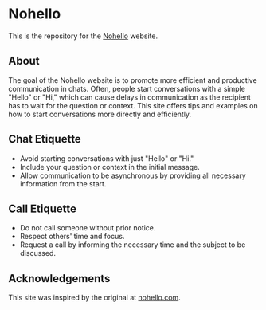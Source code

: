 # Nohello

This is the repository for the [Nohello](https://jamacio.github.io/nohello/) website.

## About

The goal of the Nohello website is to promote more efficient and productive communication in chats. Often, people start conversations with a simple "Hello" or "Hi," which can cause delays in communication as the recipient has to wait for the question or context. This site offers tips and examples on how to start conversations more directly and efficiently.

## Chat Etiquette

- Avoid starting conversations with just "Hello" or "Hi."
- Include your question or context in the initial message.
- Allow communication to be asynchronous by providing all necessary information from the start.

## Call Etiquette

- Do not call someone without prior notice.
- Respect others' time and focus.
- Request a call by informing the necessary time and the subject to be discussed.

## Acknowledgements

This site was inspired by the original at [nohello.com](https://www.nohello.com/).
